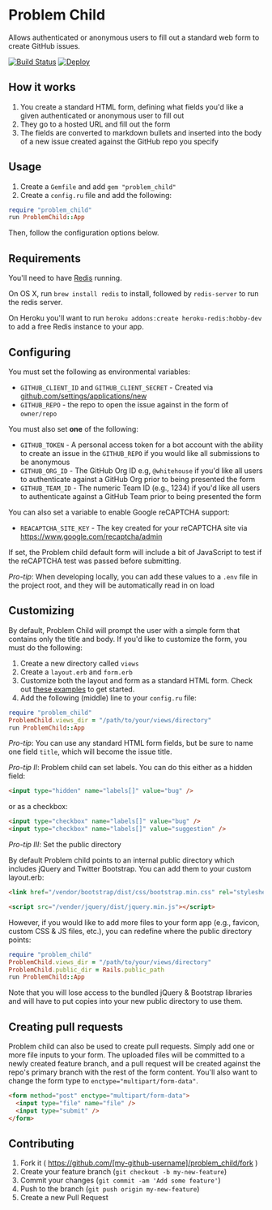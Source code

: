 # Problem Child

Allows authenticated or anonymous users to fill out a standard web form to create GitHub issues.

[![Build Status](https://travis-ci.org/benbalter/problem_child.svg)](https://travis-ci.org/benbalter/problem_child) [![Deploy](https://www.herokucdn.com/deploy/button.png)](https://heroku.com/deploy)

## How it works

1. You create a standard HTML form, defining what fields you'd like a given authenticated or anonymous user to fill out
2. They go to a hosted URL and fill out the form
3. The fields are converted to markdown bullets and inserted into the body of a new issue created against the GitHub repo you specify

## Usage

1. Create a `Gemfile` and add `gem "problem_child"`
2. Create a `config.ru` file and add the following:

```ruby
require "problem_child"
run ProblemChild::App
```

Then, follow the configuration options below.

## Requirements

You'll need to have [Redis](http://redis.io/) running.

On OS X, run `brew install redis` to install, followed by `redis-server` to run the redis server.

On Heroku you'll want to run `heroku addons:create heroku-redis:hobby-dev` to add a free Redis instance to your app.

## Configuring

You must set the following as environmental variables:

* `GITHUB_CLIENT_ID` and `GITHUB_CLIENT_SECRET` - Created via [github.com/settings/applications/new](https://github.com/settings/applications/new)
* `GITHUB_REPO` - the repo to open the issue against in the form of `owner/repo`

You must also set **one** of the following:

* `GITHUB_TOKEN` - A personal access token for a bot account with the ability to create an issue in the `GITHUB_REPO` if you would like all submissions to be anonymous
* `GITHUB_ORG_ID` - The GitHub Org ID e.g, `@whitehouse` if you'd like all users to authenticate against a GitHub Org prior to being presented the form
* `GITHUB_TEAM_ID` - The numeric Team ID (e.g., 1234) if you'd like all users to authenticate against a GitHub Team prior to being presented the form

You can also set a variable to enable Google reCAPTCHA support:

* `REACAPTCHA_SITE_KEY` - The key created for your reCAPTCHA site via https://www.google.com/recaptcha/admin

If set, the Problem child default form will include a bit of JavaScript to test if the reCAPTCHA test was passed before submitting.

*Pro-tip*: When developing locally, you can add these values to a `.env` file in the project root, and they will be automatically read in on load

## Customizing

By default, Problem Child will prompt the user with a simple form that contains only the title and body. If you'd like to customize the form, you must do the following:

1. Create a new directory called `views`
2. Create a `layout.erb` and `form.erb`
3. Customize both the layout and form as a standard HTML form. Check out [these examples](lib/problem_child/views) to get started.
4. Add the following (middle) line to your `config.ru` file:

```ruby
require "problem_child"
ProblemChild.views_dir = "/path/to/your/views/directory"
run ProblemChild::App
```

*Pro-tip*: You can use any standard HTML form fields, but be sure to name one field `title`, which will become the issue title.

*Pro-tip II*: Problem child can set labels. You can do this either as a hidden field:

```html
<input type="hidden" name="labels[]" value="bug" />
```

or as a checkbox:

```html
<input type="checkbox" name="labels[]" value="bug" />
<input type="checkbox" name="labels[]" value="suggestion" />
```

*Pro-tip III*: Set the public directory

By default Problem child points to an internal public directory which includes jQuery and Twitter Bootstrap. You can add them to your custom layout.erb:

```html
<link href="/vendor/bootstrap/dist/css/bootstrap.min.css" rel="stylesheet">

<script src="/vender/jquery/dist/jquery.min.js"></script>
```

However, if you would like to add more files to your form app (e.g., favicon, custom CSS & JS files, etc.), you can redefine where the public directory points:

```ruby
require "problem_child"
ProblemChild.views_dir = "/path/to/your/views/directory"
ProblemChild.public_dir = Rails.public_path
run ProblemChild::App
```

Note that you will lose access to the bundled jQuery & Bootstrap libraries and will have to put copies into your new public directory to use them.

## Creating pull requests

Problem child can also be used to create pull requests. Simply add one or more file inputs to your form. The uploaded files will be committed to a newly created feature branch, and a pull request will be created against the repo's primary branch with the rest of the form content. You'll also want to change the form type to `enctype="multipart/form-data"`.

```html
<form method="post" enctype="multipart/form-data">
  <input type="file" name="file" />
  <input type="submit" />
</form>
```

## Contributing

1. Fork it ( https://github.com/[my-github-username]/problem_child/fork )
2. Create your feature branch (`git checkout -b my-new-feature`)
3. Commit your changes (`git commit -am 'Add some feature'`)
4. Push to the branch (`git push origin my-new-feature`)
5. Create a new Pull Request

